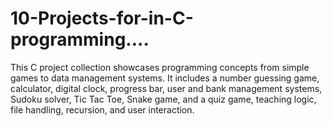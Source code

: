 # 10-Projects-for-in-C-programming....
This C project collection showcases programming concepts from simple games to data management systems. It includes a number guessing game, calculator, digital clock, progress bar, user and bank management systems, Sudoku solver, Tic Tac Toe, Snake game, and a quiz game, teaching logic, file handling, recursion, and user interaction.
